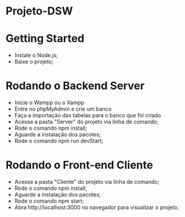 # Projeto-DSW

# Getting Started
* Instale o Node.js;
* Baixe o projeto;

# Rodando o Backend Server
* Inicie o Wampp ou o Xampp
* Entre no phpMyAdmin e crie um banco
* Faça a importação das tabelas para o banco que foi criado
* Acesse a pasta "Server" do projeto via linha de comando;
* Rode o comando npm install;
* Aguarde a instalação dos pacotes;
* Rode o comando npm run devStart;

# Rodando o Front-end Cliente

* Acesse a pasta "Cliente" do projeto via linha de comando;
* Rode o comando npm install;
* Aguarde a instalação dos pacotes;
* Rode o comando npm start;
* Abra http://localhost:3000 no navegador para visualizar o projeto.


